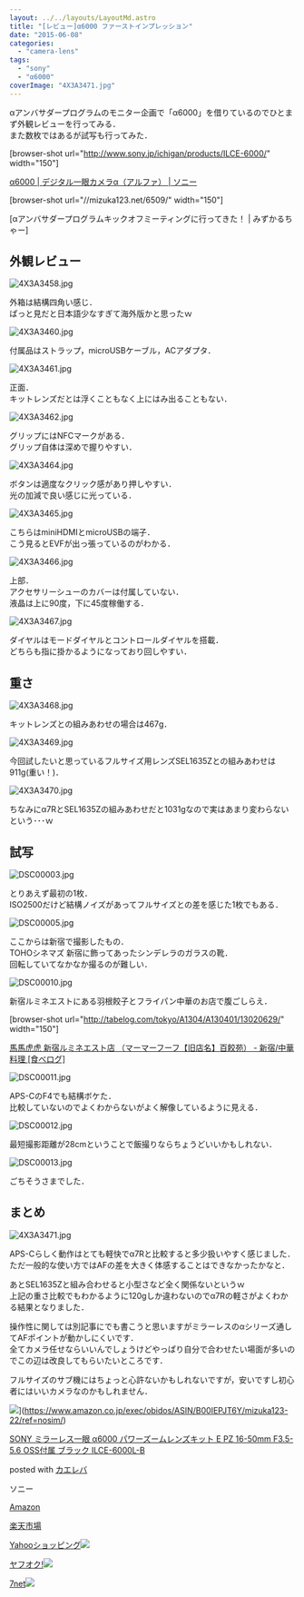 ```yaml
---
layout: ../../layouts/LayoutMd.astro
title: "[レビュー]α6000 ファーストインプレッション"
date: "2015-06-08"
categories: 
  - "camera-lens"
tags: 
  - "sony"
  - "α6000"
coverImage: "4X3A3471.jpg"
---
```


αアンバサダープログラムのモニター企画で「α6000」を借りているのでひとまず外観レビューを行ってみる．  
また数枚ではあるが試写も行ってみた．

\[browser-shot url="http://www.sony.jp/ichigan/products/ILCE-6000/" width="150"\]

[α6000 | デジタル一眼カメラα（アルファ） | ソニー](http://www.sony.jp/ichigan/products/ILCE-6000/)

\[browser-shot url="//mizuka123.net/6509/" width="150"\]

[αアンバサダープログラムキックオフミーティングに行ってきた！ | みずかるちゃー]

## 外観レビュー

![4X3A3458.jpg](/archive/images/18574351986_d35f9ed3f9_b.jpg)

外箱は結構四角い感じ．  
ぱっと見だと日本語少なすぎて海外版かと思ったｗ

![4X3A3460.jpg](/archive/images/18574361146_ef5136d950_b.jpg)

付属品はストラップ，microUSBケーブル，ACアダプタ．

![4X3A3461.jpg](/archive/images/17978113984_614d04a1e3_b.jpg)

正面．  
キットレンズだとは浮くこともなく上にはみ出ることもない．

![4X3A3462.jpg](/archive/images/18414583379_d84b39c781_b.jpg)

グリップにはNFCマークがある．  
グリップ自体は深めで握りやすい．

![4X3A3464.jpg](/archive/images/18413008718_07fb2ae86f_b.jpg)

ボタンは適度なクリック感があり押しやすい．  
光の加減で良い感じに光っている．

![4X3A3465.jpg](/archive/images/17978132694_9eb9d21d88_b.jpg)

こちらはminiHDMIとmicroUSBの端子．  
こう見るとEVFが出っ張っているのがわかる．

![4X3A3466.jpg](/archive/images/18574392966_0f23366716_b.jpg)

上部．  
アクセサリーシューのカバーは付属していない．  
液晶は上に90度，下に45度稼働する．

![4X3A3467.jpg](/archive/images/18596262902_a7c0659eb0_b.jpg)

ダイヤルはモードダイヤルとコントロールダイヤルを搭載．  
どちらも指に掛かるようになっており回しやすい．

## 重さ

![4X3A3468.jpg](/archive/images/18574407096_5ceee0207b_b.jpg)

キットレンズとの組みあわせの場合は467g．

![4X3A3469.jpg](/archive/images/18574417596_23b26a9b75_b.jpg)

今回試したいと思っているフルサイズ用レンズSEL1635Zとの組みあわせは911g(重い！)．

![4X3A3470.jpg](/archive/images/17978168984_aaef1b0169_b.jpg)

ちなみにα7RとSEL1635Zの組みあわせだと1031gなので実はあまり変わらないという･･･ｗ

## 試写

![DSC00003.jpg](/archive/images/18413145050_7630bf79bf_b.jpg)

とりあえず最初の1枚．  
ISO2500だけど結構ノイズがあってフルサイズとの差を感じた1枚でもある．

![DSC00005.jpg](/archive/images/18600078115_f8e56faa3b_b.jpg)

ここからは新宿で撮影したもの．  
TOHOシネマズ 新宿に飾ってあったシンデレラのガラスの靴．  
回転していてなかなか撮るのが難しい．

![DSC00010.jpg](/archive/images/18573713716_bc56fe2c2a_b.jpg)

新宿ルミネエストにある羽根餃子とフライパン中華のお店で腹ごしらえ．

\[browser-shot url="http://tabelog.com/tokyo/A1304/A130401/13020629/" width="150"\]

[馬馬虎虎 新宿ルミネエスト店 （マーマーフーフ【旧店名】百餃苑） - 新宿/中華料理 \[食べログ\]](http://tabelog.com/tokyo/A1304/A130401/13020629/)

![DSC00011.jpg](/archive/images/18600098195_8f8cf0c706_b.jpg)

APS-CのF4でも結構ボケた．  
比較していないのでよくわからないがよく解像しているように見える．

![DSC00012.jpg](/archive/images/17977478484_fed11f0aae_b.jpg)

最短撮影距離が28cmということで飯撮りならちょうどいいかもしれない．

![DSC00013.jpg](/archive/images/18413951999_fd613a9ccf_b.jpg)

ごちそうさまでした．

## まとめ

![4X3A3471.jpg](/archive/images/18414642129_71fdc6e938_b.jpg)

APS-Cらしく動作はとても軽快でα7Rと比較すると多少扱いやすく感じました．  
ただ一般的な使い方ではAFの差を大きく体感することはできなかったかなと．

あとSEL1635Zと組み合わせると小型さなど全く関係ないというｗ  
上記の重さ比較でもわかるように120gしか違わないのでα7Rの軽さがよくわかる結果となりました．

操作性に関しては別記事にでも書こうと思いますがミラーレスのαシリーズ通してAFポイントが動かしにくいです．  
全てカメラ任せならいいんでしょうけどやっぱり自分で合わせたい場面が多いのでこの辺は改良してもらいたいところです．

フルサイズのサブ機にはちょっと心許ないかもしれないですが，安いですし初心者にはいいカメラなのかもしれません．

![](/archive/images/41arOcWNtwL._SL160_.jpg)](https://www.amazon.co.jp/exec/obidos/ASIN/B00IEPJT6Y/mizuka123-22/ref=nosim/)

[SONY ミラーレス一眼 α6000 パワーズームレンズキット E PZ 16-50mm F3.5-5.6 OSS付属 ブラック ILCE-6000L-B](https://www.amazon.co.jp/exec/obidos/ASIN/B00IEPJT6Y/mizuka123-22/ref=nosim/)

posted with [カエレバ](http://kaereba.com)

ソニー

[Amazon](http://www.amazon.co.jp/gp/search?keywords=SONY%20%83~%83%89%81%5B%83%8C%83X%88%EA%8A%E1%20%83%BF6000%20%83p%83%8F%81%5B%83Y%81%5B%83%80%83%8C%83%93%83Y%83L%83b%83g%20E%20PZ%2016-50mm%20F3.5-5.6%20OSS%95t%91%AE%20%83u%83%89%83b%83N%20ILCE-6000L-B&__mk_ja_JP=%83J%83%5E%83J%83i&tag=mizuka123-22)

[楽天市場](http://hb.afl.rakuten.co.jp/hgc/032b53ee.4b34c5ee.0f4a541e.f440145e/?pc=http%3A%2F%2Fsearch.rakuten.co.jp%2Fsearch%2Fmall%2FSONY%2520%25E3%2583%259F%25E3%2583%25A9%25E3%2583%25BC%25E3%2583%25AC%25E3%2582%25B9%25E4%25B8%2580%25E7%259C%25BC%2520%25CE%25B16000%2520%25E3%2583%2591%25E3%2583%25AF%25E3%2583%25BC%25E3%2582%25BA%25E3%2583%25BC%25E3%2583%25A0%25E3%2583%25AC%25E3%2583%25B3%25E3%2582%25BA%25E3%2582%25AD%25E3%2583%2583%25E3%2583%2588%2520E%2520PZ%252016-50mm%2520F3.5-5.6%2520OSS%25E4%25BB%2598%25E5%25B1%259E%2520%25E3%2583%2596%25E3%2583%25A9%25E3%2583%2583%25E3%2582%25AF%2520ILCE-6000L-B%2F-%2Ff.1-p.1-s.1-sf.0-st.A-v.2%3Fx%3D0%26scid%3Daf_ich_link_urltxt%26m%3Dhttp%3A%2F%2Fm.rakuten.co.jp%2F)

[Yahooショッピング![](//ad.jp.ap.valuecommerce.com/servlet/gifbanner?sid=3066752&pid=881990642)](//ck.jp.ap.valuecommerce.com/servlet/referral?sid=3066752&pid=881990642&vc_url=http%3A%2F%2Fsearch.shopping.yahoo.co.jp%2Fsearch%3Fp%3DSONY%2520%25E3%2583%259F%25E3%2583%25A9%25E3%2583%25BC%25E3%2583%25AC%25E3%2582%25B9%25E4%25B8%2580%25E7%259C%25BC%2520%25CE%25B16000%2520%25E3%2583%2591%25E3%2583%25AF%25E3%2583%25BC%25E3%2582%25BA%25E3%2583%25BC%25E3%2583%25A0%25E3%2583%25AC%25E3%2583%25B3%25E3%2582%25BA%25E3%2582%25AD%25E3%2583%2583%25E3%2583%2588%2520E%2520PZ%252016-50mm%2520F3.5-5.6%2520OSS%25E4%25BB%2598%25E5%25B1%259E%2520%25E3%2583%2596%25E3%2583%25A9%25E3%2583%2583%25E3%2582%25AF%2520ILCE-6000L-B)

[ヤフオク!![](//ad.jp.ap.valuecommerce.com/servlet/gifbanner?sid=3066752&pid=881990645)](//ck.jp.ap.valuecommerce.com/servlet/referral?sid=3066752&pid=881990645&vc_url=http%3A%2F%2Fauctions.search.yahoo.co.jp%2Fsearch%3Fvo%3D%26ve%3D%26auccat%3D0%26aucminprice%3D%26aucmaxprice%3D%26aucmin_bidorbuy_price%3D%26aucmax_bidorbuy_price%3D%26loc_cd%3D0%26abatch%3D0%26istatus%3D0%26filtered%3D1%26ei%3DUTF-8%26tab_ex%3Dcommerce%26va%3DSONY%2520%25E3%2583%259F%25E3%2583%25A9%25E3%2583%25BC%25E3%2583%25AC%25E3%2582%25B9%25E4%25B8%2580%25E7%259C%25BC%2520%25CE%25B16000%2520%25E3%2583%2591%25E3%2583%25AF%25E3%2583%25BC%25E3%2582%25BA%25E3%2583%25BC%25E3%2583%25A0%25E3%2583%25AC%25E3%2583%25B3%25E3%2582%25BA%25E3%2582%25AD%25E3%2583%2583%25E3%2583%2588%2520E%2520PZ%252016-50mm%2520F3.5-5.6%2520OSS%25E4%25BB%2598%25E5%25B1%259E%2520%25E3%2583%2596%25E3%2583%25A9%25E3%2583%2583%25E3%2582%25AF%2520ILCE-6000L-B)

[7net](//ck.jp.ap.valuecommerce.com/servlet/referral?sid=3066752&pid=881990643&vc_url=http%3A%2F%2Fwww.7netshopping.jp%2Fall%2Fsearch_result%2F-%2Fbprice%2Foff%2Fsort%2F0%2Fkword_in%2FSONY%2520%25E3%2583%259F%25E3%2583%25A9%25E3%2583%25BC%25E3%2583%25AC%25E3%2582%25B9%25E4%25B8%2580%25E7%259C%25BC%2520%25CE%25B16000%2520%25E3%2583%2591%25E3%2583%25AF%25E3%2583%25BC%25E3%2582%25BA%25E3%2583%25BC%25E3%2583%25A0%25E3%2583%25AC%25E3%2583%25B3%25E3%2582%25BA%25E3%2582%25AD%25E3%2583%2583%25E3%2583%2588%2520E%2520PZ%252016-50mm%2520F3.5-5.6%2520OSS%25E4%25BB%2598%25E5%25B1%259E%2520%25E3%2583%2596%25E3%2583%25A9%25E3%2583%2583%25E3%2582%25AF%2520ILCE-6000L-B%2FallGoods%2Fon%2Fsubmit.x%2F30%2Fdisp_result%2F1%2Fsubmit.y%2F9%2Fprvlg%2Foff%2Fnobuy%2Fon%2FsetProduct%2Foff%2Foop%2Fon%2Fctgy%2Fall%2FfromKeywordSearch%2Ftrue)![](http://atq.ad.valuecommerce.com/servlet/atq/gifbanner?sid=3066752&pid=881990643)
